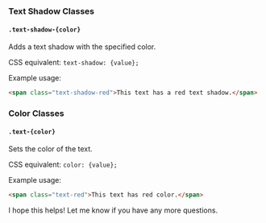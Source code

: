 




### Text Shadow Classes

#### `.text-shadow-{color}`

Adds a text shadow with the specified color.

CSS equivalent: `text-shadow: {value};`

Example usage:
```html
<span class="text-shadow-red">This text has a red text shadow.</span>
```



### Color Classes

#### `.text-{color}`

Sets the color of the text.

CSS equivalent: `color: {value};`

Example usage:
```html
<span class="text-red">This text has red color.</span>
```
I hope this helps! Let me know if you have any more questions.
